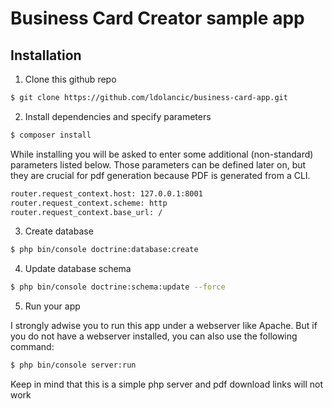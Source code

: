 Business Card Creator sample app
========================

Installation
--------------

1) Clone this github repo
```sh
$ git clone https://github.com/ldolancic/business-card-app.git
```

2) Install dependencies and specify parameters

```sh
$ composer install
```

While installing you will be asked to enter some additional (non-standard) parameters listed below. Those parameters can be defined later on, but they are crucial for pdf generation because PDF is generated from a CLI.

```sh
router.request_context.host: 127.0.0.1:8001
router.request_context.scheme: http
router.request_context.base_url: /
```

3) Create database
```sh
$ php bin/console doctrine:database:create
```

4) Update database schema
```sh
$ php bin/console doctrine:schema:update --force
```

5) Run your app

I strongly adwise you to run this app under a webserver like Apache. But if you do not have a webserver installed, you can also use the following command:

```sh
$ php bin/console server:run
```

Keep in mind that this is a simple php server and pdf download links will not work